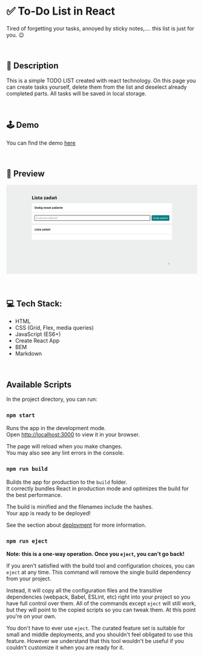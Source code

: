 # ✅ To-Do List in React
Tired of forgetting your tasks, annoyed by sticky notes,.... this list is just for you. 😉

<br>

## 📝 Description

This is a simple TODO LIST created with react technology. On this page you can create tasks yourself, delete them from the list and deselect already completed parts. All tasks will be saved in local storage. 


<br>

## 🕹️  Demo

You can find the demo [here](https://radekjelen.github.io/to-do-list-React/)

<br>

## 👀 Preview 
![GIF how to use this app](/src/previewGif.gif)

<br>

## 💻 Tech Stack:
- HTML
- CSS (Grid, Flex, media queries)
- JavaScript (ES6+)
- Create React App
- BEM
- Markdown

<br>

## Available Scripts

In the project directory, you can run:

### `npm start`

Runs the app in the development mode.\
Open [http://localhost:3000](http://localhost:3000) to view it in your browser.

The page will reload when you make changes.\
You may also see any lint errors in the console.

### `npm run build`

Builds the app for production to the `build` folder.\
It correctly bundles React in production mode and optimizes the build for the best performance.

The build is minified and the filenames include the hashes.\
Your app is ready to be deployed!

See the section about [deployment](https://facebook.github.io/create-react-app/docs/deployment) for more information.

### `npm run eject`

**Note: this is a one-way operation. Once you `eject`, you can't go back!**

If you aren't satisfied with the build tool and configuration choices, you can `eject` at any time. This command will remove the single build dependency from your project.

Instead, it will copy all the configuration files and the transitive dependencies (webpack, Babel, ESLint, etc) right into your project so you have full control over them. All of the commands except `eject` will still work, but they will point to the copied scripts so you can tweak them. At this point you're on your own.

You don't have to ever use `eject`. The curated feature set is suitable for small and middle deployments, and you shouldn't feel obligated to use this feature. However we understand that this tool wouldn't be useful if you couldn't customize it when you are ready for it.
